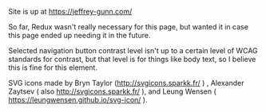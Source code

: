 Site is up at https://jeffrey-gunn.com/

So far, Redux wasn't really necessary for this page, but wanted it in case this page ended up needing it in the future.

Selected navigation button contrast level isn't up to a certain level of WCAG standards for contrast, but that level is for things like body text, so I believe this is fine for this element.

SVG icons made by Bryn Taylor (http://svgicons.sparkk.fr/ ) , Alexander Zaytsev ( also http://svgicons.sparkk.fr/ ), and Leung Wensen ( https://leungwensen.github.io/svg-icon/ ).
